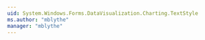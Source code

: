 ```yaml
---
uid: System.Windows.Forms.DataVisualization.Charting.TextStyle
ms.author: "mblythe"
manager: "mblythe"
---
```


